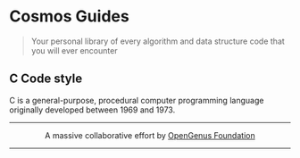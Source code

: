 # Cosmos Guides
> Your personal library of every algorithm and data structure code that you will ever encounter

## C Code style

C is a general-purpose, procedural computer programming language originally developed between 1969 and 1973.

---

<p align="center">
	A massive collaborative effort by <a href="https://github.com/OpenGenus/cosmos">OpenGenus Foundation</a> 
</p>

---

